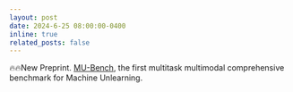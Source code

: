 ```yaml
---
layout: post
date: 2024-6-25 08:00:00-0400
inline: true
related_posts: false
---
```


🔥🔥New Preprint. [MU-Bench](https://arxiv.org/abs/2302.13406), the first multitask multimodal comprehensive benchmark for Machine Unlearning.
